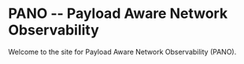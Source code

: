 # PANO -- Payload Aware Network Observability

Welcome to the site for Payload Aware Network Observability (PANO).
